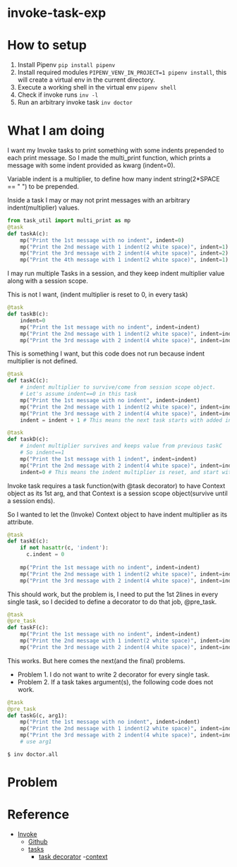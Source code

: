 # invoke-task-exp

# How to setup

1. Install Pipenv `pip install pipenv` 
2. Install required modules `PIPENV_VENV_IN_PROJECT=1 pipenv install`, this will create a virtual env in the current directory.
3. Execute a working shell in the virtual env `pipenv shell`
4. Check if invoke runs `inv -l`
5. Run an arbitrary invoke task `inv doctor`

# What I am doing
I want my Invoke tasks to print something with some indents prepended to each print message.
So I made the multi_print function, which prints a message with some indent provided as kwarg (indent=0).

Variable indent is a multiplier, to define how many indent string(2*SPACE == "  ") to be prepended.

Inside a task I may or may not print messages with an arbitrary indent(multiplier) values.

```python
from task_util import multi_print as mp
@task
def taskA(c):
    mp("Print the 1st message with no indent", indent=0)
    mp("Print the 2nd message with 1 indent(2 white space)", indent=1)
    mp("Print the 3rd message with 2 indent(4 white space)", indent=2)
    mp("Print the 4th message with 1 indent(2 white space)", indent=1)
```

I may run multiple Tasks in a session, and they keep indent multiplier value along with a session scope.

This is not I want, (indent multiplier is reset to 0, in every task)

```python
@task
def taskB(c):
    indent=0
    mp("Print the 1st message with no indent", indent=indent)
    mp("Print the 2nd message with 1 indent(2 white space)", indent=indent+1)
    mp("Print the 3rd message with 2 indent(4 white space)", indent=indent+2)
```

This is something I want, but this code does not run because indent multiplier is not defined.
```python
@task
def taskC(c):
    # indent multiplier to survive/come from session scope object.
    # Let's assume indent==0 in this task
    mp("Print the 1st message with no indent", indent=indent)
    mp("Print the 2nd message with 1 indent(2 white space)", indent=indent+1)
    mp("Print the 3rd message with 2 indent(4 white space)", indent=indent+2)
    indent = indent + 1 # This means the next task starts with added indent

@task
def taskD(c):
    # indent multiplier survives and keeps value from previous taskC
    # So indent==1
    mp("Print the 1st message with 1 indent", indent=indent)
    mp("Print the 2nd message with 2 indent(4 white space)", indent=indent+1)
    indent=0 # This means the indent multiplier is reset, and start with 0 in the next task.
```

Invoke task requires a task function(with @task decorator) to have Context object as its 1st arg, and
that Context is a session scope object(survive until a session ends).

So I wanted to let the (Invoke) Context object to have indent multiplier as its attribute. 

```python
@task
def taskE(c):
    if not hasattr(c, 'indent'):
      c.indent = 0
    
    mp("Print the 1st message with no indent", indent=indent)
    mp("Print the 2nd message with 1 indent(2 white space)", indent=indent+1)
    mp("Print the 3rd message with 2 indent(4 white space)", indent=indent+2)
```

This should work, but the problem is, I need to put the 1st 2lines in every single task, so I decided to define
a decorator to do that job, @pre_task.

```python
@task
@pre_task
def taskF(c):
    mp("Print the 1st message with no indent", indent=indent)
    mp("Print the 2nd message with 1 indent(2 white space)", indent=indent+1)
    mp("Print the 3rd message with 2 indent(4 white space)", indent=indent+2)
```

This works.
But here comes the next(and the final) problems.

- Problem 1. I do not want to write 2 decorator for every single task.
- Problem 2. If a task takes argument(s), the following code does not work.


```python
@task
@pre_task
def taskG(c, arg1):
    mp("Print the 1st message with no indent", indent=indent)
    mp("Print the 2nd message with 1 indent(2 white space)", indent=indent+1)
    mp("Print the 3rd message with 2 indent(4 white space)", indent=indent+2)
    # use arg1
```


```shell
$ inv doctor.all

```


# Problem


# Reference

- [Invoke](https://www.pyinvoke.org/)
  - [Github](https://github.com/pyinvoke/invoke)
  - [tasks](https://github.com/pyinvoke/invoke/blob/main/invoke/tasks.py)
    - [task decorator](https://github.com/pyinvoke/invoke/blob/main/invoke/tasks.py#L274)
  -[context](https://github.com/pyinvoke/invoke/blob/main/invoke/context.py)
